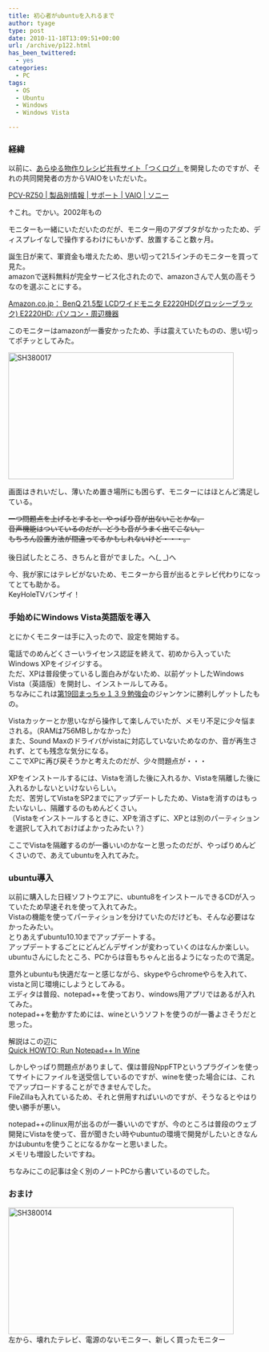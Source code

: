 ```yaml
---
title: 初心者がubuntuを入れるまで
author: tyage
type: post
date: 2010-11-18T13:09:51+00:00
url: /archive/p122.html
has_been_twittered:
  - yes
categories:
  - PC
tags:
  - OS
  - Ubuntu
  - Windows
  - Windows Vista

---
```

<h3>経緯</h3>
<p>以前に、<a href="http://tsukulog.info/">あらゆる物作りレシピ共有サイト「つくログ」</a>を開発したのですが、それの共同開発者の方からVAIOをいただいた。</p>
<p><a href="http://vcl.vaio.sony.co.jp/support/pcom/pcv-rz50.html">PCV-RZ50 | 製品別情報 | サポート | VAIO | ソニー</a></p>
<p>↑これ。でかい。2002年もの</p>
<p>モニターも一緒にいただいたのだが、モニター用のアダプタがなかったため、ディスプレイなしで操作するわけにもいかず、放置すること数ヶ月。</p>
<p>誕生日が来て、軍資金も増えたため、思い切って21.5インチのモニターを買って見た。<br />
amazonで送料無料が完全サービス化されたので、amazonさんで人気の高そうなのを選ぶことにする。</p>
<p><a href="http://www.amazon.co.jp/gp/product/B002MRTR26">Amazon.co.jp： BenQ 21.5型 LCDワイドモニタ E2220HD(グロッシーブラック) E2220HD: パソコン・周辺機器</a></p>
<p>このモニターはamazonが一番安かったため、手は震えていたものの、思い切ってポチッとしてみた。</p>
<p><a href="http://photozou.jp/photo/show/265673/56906052"><img src="http://art31.photozou.jp/pub/673/265673/photo/56906052.jpg" alt="SH380017" width="450" height="253" style="border:0" /></a></p>
<p>画面はきれいだし、薄いため置き場所にも困らず、モニターにはほとんど満足している。</p>
<p><del datetime="2010-12-15T01:11:28+00:00">一つ問題点を上げるとすると、やっぱり音が出ないことかな。<br />
音声機能はついているのだが、どうも音がうまく出てこない。<br />
もちろん設置方法が間違ってるかもしれないけど・・・。<br />
</del><br />
後日試したところ、きちんと音がでました。へ(_ _)へ</p>
<p>今、我が家にはテレビがないため、モニターから音が出るとテレビ代わりになってとても助かる。<br />
KeyHoleTVバンザイ！<br />
<!--more--></p>
<h3>手始めにWindows Vista英語版を導入</h3>
<p>とにかくモニターは手に入ったので、設定を開始する。</p>
<p>電話でのめんどくさーいライセンス認証を終えて、初めから入っていたWindows XPをイジイジする。<br />
ただ、XPは普段使っているし面白みがないため、以前ゲットしたWindows Vista（英語版）を開封し、インストールしてみる。<br />
ちなみにこれは<a href="http://matcha139.hiemalis.org/hiki/?%C2%E819%B2%F3%A4%DE%A4%C3%A4%C1%A4%E3%A3%B1%A3%B3%A3%B9%CA%D9%B6%AF%B2%F1">第19回まっちゃ１３９勉強会</a>のジャンケンに勝利しゲットしたもの。</p>
<p>Vistaカッケーとか思いながら操作して楽しんでいたが、メモリ不足に少々悩まされる。（RAMは756MBしかなかった）<br />
また、Sound Maxのドライバがvistaに対応していないためなのか、音が再生されず、とても残念な気分になる。<br />
ここでXPに再び戻そうかと考えたのだが、少々問題点が・・・</p>
<p>XPをインストールするには、Vistaを消した後に入れるか、Vistaを隔離した後に入れるかしないといけないらしい。<br />
ただ、苦労してVistaをSP2までにアップデートしたため、Vistaを消すのはもったいないし、隔離するのもめんどくさい。<br />
（Vistaをインストールするときに、XPを消さずに、XPとは別のパーティションを選択して入れておけばよかったみたい？）</p>
<p>ここでVistaを隔離するのが一番いいのかなーと思ったのだが、やっぱりめんどくさいので、あえてubuntuを入れてみた。</p>
<h3>ubuntu導入</h3>
<p>以前に購入した日経ソフトウエアに、ubuntu8をインストールできるCDが入っていたため早速それを使って入れてみた。<br />
Vistaの機能を使ってパーティションを分けていたのだけども、そんな必要はなかったみたい。<br />
とりあえずubuntu10.10までアップデートする。<br />
アップデートするごとにどんどんデザインが変わっていくのはなんか楽しい。<br />
ubuntuさんにしたところ、PCからは音もちゃんと出るようになったので満足。</p>
<p>意外とubuntuも快適だなーと感じながら、skypeやらchromeやらを入れて、vistaと同じ環境にしようとしてみる。<br />
エディタは普段、notepad++を使っており、windows用アプリではあるが入れてみた。<br />
notepad++を動かすためには、wineというソフトを使うのが一番よさそうだと思った。</p>
<p>解説はこの辺に<br />
<a href="http://bur.st/~gunny/winehowto.html">Quick HOWTO: Run Notepad++ In Wine</a></p>
<p>しかしやっぱり問題点がありまして、僕は普段NppFTPというプラグインを使ってサイトにファイルを送受信しているのですが、wineを使った場合には、これでアップロードすることができませんでした。<br />
FileZillaも入れているため、それと併用すればいいのですが、そうなるとやはり使い勝手が悪い。</p>
<p>notepad++のlinux用が出るのが一番いいのですが、今のところは普段のウェブ開発にVistaを使って、音が聞きたい時やubuntuの環境で開発がしたいときなんかはubuntuを使うことになるかなーと思いました。<br />
メモリも増設したいですね。</p>
<p>ちなみにこの記事は全く別のノートPCから書いているのでした。</p>
<h3>おまけ</h3>
<p><a href="http://photozou.jp/photo/show/265673/56374064"><img src="http://art44.photozou.jp/pub/673/265673/photo/56374064.jpg" alt="SH380014" width="450" height="253" style="border:0" /></a><br />
左から、壊れたテレビ、電源のないモニター、新しく買ったモニター</p>
